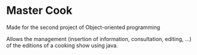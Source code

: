 # Master Cook

Made for the second project of Object-oriented programming

Allows the management (insertion of information, consultation, editing, ...) of the editions of a cooking show using java.